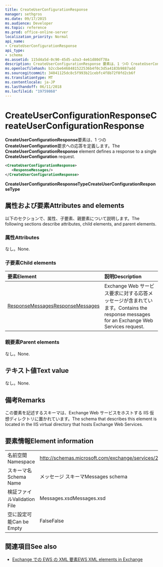 ```yaml
---
title: CreateUserConfigurationResponse
manager: sethgros
ms.date: 09/17/2015
ms.audience: Developer
ms.topic: reference
ms.prod: office-online-server
localization_priority: Normal
api_name:
- CreateUserConfigurationResponse
api_type:
- schema
ms.assetid: 115d4a5d-0c90-45d5-a3a3-4e61d80df78a
description: CreateUserConfigurationResponse 要素は、1 つの CreateUserConfiguration 要求への応答を定義します。
ms.openlocfilehash: b2ccbe6468481522536b4f0c3d5a4183b9887add
ms.sourcegitcommit: 34041125dc8c5f993b21cebfc4f8b72f0fd2cb6f
ms.translationtype: MT
ms.contentlocale: ja-JP
ms.lasthandoff: 06/11/2018
ms.locfileid: "19759868"
---
```

# <a name="createuserconfigurationresponse"></a><span data-ttu-id="089bd-103">CreateUserConfigurationResponse</span><span class="sxs-lookup"><span data-stu-id="089bd-103">CreateUserConfigurationResponse</span></span>

<span data-ttu-id="089bd-104">**CreateUserConfigurationResponse**要素は、1 つの**CreateUserConfiguration**要求への応答を定義します。</span><span class="sxs-lookup"><span data-stu-id="089bd-104">The **CreateUserConfigurationResponse** element defines a response to a single **CreateUserConfiguration** request.</span></span> 
  
```xml
<CreateUserConfigurationResponse>
   <ResponseMessages/>
</CreateUserConfigurationResponse>
```

 <span data-ttu-id="089bd-105">**CreateUserConfigurationResponseType**</span><span class="sxs-lookup"><span data-stu-id="089bd-105">**CreateUserConfigurationResponseType**</span></span>
## <a name="attributes-and-elements"></a><span data-ttu-id="089bd-106">属性および要素</span><span class="sxs-lookup"><span data-stu-id="089bd-106">Attributes and elements</span></span>

<span data-ttu-id="089bd-107">以下のセクションで、属性、子要素、親要素について説明します。</span><span class="sxs-lookup"><span data-stu-id="089bd-107">The following sections describe attributes, child elements, and parent elements.</span></span>
  
### <a name="attributes"></a><span data-ttu-id="089bd-108">属性</span><span class="sxs-lookup"><span data-stu-id="089bd-108">Attributes</span></span>

<span data-ttu-id="089bd-109">なし。</span><span class="sxs-lookup"><span data-stu-id="089bd-109">None.</span></span>
  
### <a name="child-elements"></a><span data-ttu-id="089bd-110">子要素</span><span class="sxs-lookup"><span data-stu-id="089bd-110">Child elements</span></span>

|<span data-ttu-id="089bd-111">**要素**</span><span class="sxs-lookup"><span data-stu-id="089bd-111">**Element**</span></span>|<span data-ttu-id="089bd-112">**説明**</span><span class="sxs-lookup"><span data-stu-id="089bd-112">**Description**</span></span>|
|:-----|:-----|
|[<span data-ttu-id="089bd-113">ResponseMessages</span><span class="sxs-lookup"><span data-stu-id="089bd-113">ResponseMessages</span></span>](responsemessages.md) <br/> |<span data-ttu-id="089bd-114">Exchange Web サービス要求に対する応答メッセージが含まれています。</span><span class="sxs-lookup"><span data-stu-id="089bd-114">Contains the response messages for an Exchange Web Services request.</span></span>  <br/> |
   
### <a name="parent-elements"></a><span data-ttu-id="089bd-115">親要素</span><span class="sxs-lookup"><span data-stu-id="089bd-115">Parent elements</span></span>

<span data-ttu-id="089bd-116">なし。</span><span class="sxs-lookup"><span data-stu-id="089bd-116">None.</span></span>
  
## <a name="text-value"></a><span data-ttu-id="089bd-117">テキスト値</span><span class="sxs-lookup"><span data-stu-id="089bd-117">Text value</span></span>

<span data-ttu-id="089bd-118">なし。</span><span class="sxs-lookup"><span data-stu-id="089bd-118">None.</span></span>
  
## <a name="remarks"></a><span data-ttu-id="089bd-119">備考</span><span class="sxs-lookup"><span data-stu-id="089bd-119">Remarks</span></span>

<span data-ttu-id="089bd-120">この要素を記述するスキーマは、Exchange Web サービスをホストする IIS 仮想ディレクトリに置かれています。</span><span class="sxs-lookup"><span data-stu-id="089bd-120">The schema that describes this element is located in the IIS virtual directory that hosts Exchange Web Services.</span></span>
  
## <a name="element-information"></a><span data-ttu-id="089bd-121">要素情報</span><span class="sxs-lookup"><span data-stu-id="089bd-121">Element information</span></span>

|||
|:-----|:-----|
|<span data-ttu-id="089bd-122">名前空間</span><span class="sxs-lookup"><span data-stu-id="089bd-122">Namespace</span></span>  <br/> |http://schemas.microsoft.com/exchange/services/2006/messages  <br/> |
|<span data-ttu-id="089bd-123">スキーマ名</span><span class="sxs-lookup"><span data-stu-id="089bd-123">Schema Name</span></span>  <br/> |<span data-ttu-id="089bd-124">メッセージ スキーマ</span><span class="sxs-lookup"><span data-stu-id="089bd-124">Messages schema</span></span>  <br/> |
|<span data-ttu-id="089bd-125">検証ファイル</span><span class="sxs-lookup"><span data-stu-id="089bd-125">Validation File</span></span>  <br/> |<span data-ttu-id="089bd-126">Messages.xsd</span><span class="sxs-lookup"><span data-stu-id="089bd-126">Messages.xsd</span></span>  <br/> |
|<span data-ttu-id="089bd-127">空に設定可能</span><span class="sxs-lookup"><span data-stu-id="089bd-127">Can be Empty</span></span>  <br/> |<span data-ttu-id="089bd-128">False</span><span class="sxs-lookup"><span data-stu-id="089bd-128">False</span></span>  <br/> |
   
## <a name="see-also"></a><span data-ttu-id="089bd-129">関連項目</span><span class="sxs-lookup"><span data-stu-id="089bd-129">See also</span></span>



- [<span data-ttu-id="089bd-130">Exchange での EWS の XML 要素</span><span class="sxs-lookup"><span data-stu-id="089bd-130">EWS XML elements in Exchange</span></span>](ews-xml-elements-in-exchange.md)

